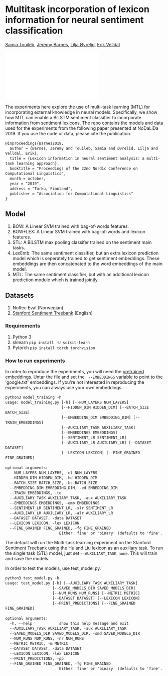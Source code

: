 # Multitask incorporation of lexicon information for neural sentiment classification

[Samia Touileb](samiat@ifi.uio.no),
[Jeremy Barnes](jeremycb@ifi.uio.no),
[Lilja Øvrelid](liljao@ifi.uio.no),
[Erik Velldal](erikv@ifi.uio.no)


![MTL-model](model.pdf)

The experiments here explore the use of multi-task learning (MTL) for incorporating external knowledge in neural models. Specifically, we show how MTL can enable a BiLSTM sentiment classifier to incorporate information from sentiment lexicons. The repo contains the models and data used for the experiments from the following paper presented at NoDaLiDa 2019. If you use the code or data, please cite the publication.


```
@inproceedings{Barnes2019,
  author = {Barnes, Jeremy and Touileb, Samia and Øvrelid, Lilja and Velldal, Erik},
  title = {Lexicon information in neural sentiment analysis: a multi-task learning approach},
  booktitle = "Proceedings of the 22nd Nordic Conference on Computational Linguistics",
  month = october,
  year = "2019",
  address = "Turku, Finnland",
  publisher = "Association for Computational Linguistics"
}
```


## Model
1. BOW: A Linear SVM trained with bag-of-words features.
2. BOW+LEX: A Linear SVM trained with bag-of-words and lexicon features.
3. STL: A BiLSTM max pooling classifer trained on the sentiment main tasks.
4. LexEmb: The same sentiment classifier, but an extra lexicon prediction model which is seperately trained to get sentiment embeddings. These embeddings are then concatenated to the word embeddings of the main model.
5. MTL: The same sentiment classifier, but with an additional lexicon prediction module which is trained jointly.

## Datasets
1. NoRec Eval (Norwegian)
2. [Stanford Sentiment Treebank](http://aclweb.org/anthology/D/D13/D13-1170.pdf) (English)


### Requirements

1. Python 3
2. sklearn  ```pip install -U scikit-learn```
3. Pytorch ```pip install torch torchvision```

### How to run experiments
In order to reproduce the experiments, you will need the [pretrained embeddings](https://drive.google.com/open?id=1GpyF2h0j8K5TKT7y7Aj0OyPgpFc8pMNS). Untar the file and set the ``` --EMBEDDINGS``` variable to point to the 'google.txt' embeddings. If you're not interested in reproducing the experiments, you can always use your own embeddings.


```
python3 model_training -h
usage: model_training.py [-h] [--NUM_LAYERS NUM_LAYERS]
                         [--HIDDEN_DIM HIDDEN_DIM] [--BATCH_SIZE BATCH_SIZE]
                         [--EMBEDDING_DIM EMBEDDING_DIM] [--TRAIN_EMBEDDINGS]
                         [--AUXILIARY_TASK AUXILIARY_TASK]
                         [--EMBEDDINGS EMBEDDINGS]
                         [--SENTIMENT_LR SENTIMENT_LR]
                         [--AUXILIARY_LR AUXILIARY_LR] [--DATASET DATASET]
                         [--LEXICON LEXICON] [--FINE_GRAINED FINE_GRAINED]

optional arguments:
  --NUM_LAYERS NUM_LAYERS, -nl NUM_LAYERS
  --HIDDEN_DIM HIDDEN_DIM, -hd HIDDEN_DIM
  --BATCH_SIZE BATCH_SIZE, -bs BATCH_SIZE
  --EMBEDDING_DIM EMBEDDING_DIM, -ed EMBEDDING_DIM
  --TRAIN_EMBEDDINGS, -te
  --AUXILIARY_TASK AUXILIARY_TASK, -aux AUXILIARY_TASK
  --EMBEDDINGS EMBEDDINGS, -emb EMBEDDINGS
  --SENTIMENT_LR SENTIMENT_LR, -slr SENTIMENT_LR
  --AUXILIARY_LR AUXILIARY_LR, -alr AUXILIARY_LR
  --DATASET DATASET, -data DATASET
  --LEXICON LEXICON, -lex LEXICON
  --FINE_GRAINED FINE_GRAINED, -fg FINE_GRAINED
                        Either 'fine' or 'binary' (defaults to 'fine'.

```

The default will run the Multi-task learning experiment on the Stanford Sentiment Treebank using the Hu and Liu lexicon as an auxiliary task. To run the single task (STL) model, just set ```--AUXILIARY_TASK none```. This will train and save the models.

In order to test the models, use test_model.py.

```
python3 test_model.py -h
usage: test_model.py [-h] [--AUXILIARY_TASK AUXILIARY_TASK]
                     [--SAVED_MODELS_DIR SAVED_MODELS_DIR]
                     [--NUM_RUNS NUM_RUNS] [--METRIC METRIC]
                     [--DATASET DATASET] [--LEXICON LEXICON]
                     [--PRINT_PREDICTIONS] [--FINE_GRAINED FINE_GRAINED]

optional arguments:
  -h, --help            show this help message and exit
  --AUXILIARY_TASK AUXILIARY_TASK, -aux AUXILIARY_TASK
  --SAVED_MODELS_DIR SAVED_MODELS_DIR, -smd SAVED_MODELS_DIR
  --NUM_RUNS NUM_RUNS, -nr NUM_RUNS
  --METRIC METRIC, -m METRIC
  --DATASET DATASET, -data DATASET
  --LEXICON LEXICON, -lex LEXICON
  --PRINT_PREDICTIONS, -pp
  --FINE_GRAINED FINE_GRAINED, -fg FINE_GRAINED
                        Either 'fine' or 'binary' (defaults to 'fine'.

```

